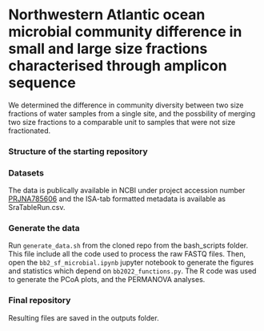 # Northwestern Atlantic ocean microbial community difference in small and large size fractions characterised through amplicon sequence

We determined the difference in community diversity between two size fractions of water samples from a single site, and the possbility of merging two size fractions to a comparable unit to samples that were not size fractionated.

### Structure of the starting repository

    
### Datasets
The data is publically available in NCBI under project accession number [PRJNA785606](https://www.ncbi.nlm.nih.gov/bioproject/?term=PRJNA785606) and the ISA-tab formatted metadata is available as SraTableRun.csv.

### Generate the data
Run ```generate_data.sh``` from the cloned repo from the bash_scripts folder. This file include all the code used to process the raw FASTQ files. Then, open the ```bb2_sf_microbial.ipynb``` jupyter notebook to generate the figures and statistics which depend on ```bb2022_functions.py```. The R code was used to generate the PCoA plots, and the PERMANOVA analyses.

### Final repository
Resulting files are saved in the outputs folder.
